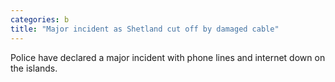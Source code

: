 ```yaml
---
categories: b
title: "Major incident as Shetland cut off by damaged cable"
---
```

Police have declared a major incident with phone lines and internet down on the islands.